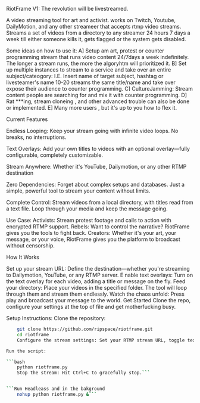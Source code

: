 RiotFrame V1: The revolution will be livestreamed.

A video streaming tool for art and activist.
works on Twitch, Youtube, DailyMotion, and any other streameer that accepts rtmp video streams.
Streams a set of videos from a directory to any streamer 24 hours 7 days a week till either someone kills it, gets flagged or the system gets disabled.

Some ideas on how to use it:
A] Setup am art,  protest or counter programming stream that runs video content 24/7days a week indefinitely.
    The longer a stream runs, the more the algoryhtm will prioritized it.
B] Set up multiple instances to stream to a service and take over an entire subject/cateogory:
   I.E. Insert name of target subject, hashtag or livesteamer's name 10-20 streams
   the same title/name and take over expose their audience to counter programming.
C] CultureJamming: Stream content people are searching for and mix it with counter programming.
D] Rat ***ing, stream cloneing , and other advanced trouble can also be done or implemented.
E] Many more users , but it's up to you how to flex it.

Current Features

Endless Looping: Keep your stream going with infinite video loops. No breaks, no interruptions.

Text Overlays: Add your own titles to videos with an optional overlay—fully configurable, completely customizable.

Stream Anywhere: Whether it's YouTube, Dailymotion, or any other RTMP destination

Zero Dependencies: Forget about complex setups and databases. Just a simple, powerful tool to stream your content without limits.

Complete Control: Stream videos from a local directory, with titles read from a text file. Loop through your media and keep the message going.

Use Case:
Activists: Stream protest footage and calls to action with encrypted RTMP support.
Rebels: Want to control the narrative? RiotFrame gives you the tools to fight back.
Creators: Whether it's your art, your message, or your voice, RiotFrame gives you the platform to broadcast without censorship.

How It Works

Set up your stream URL: Define the destination—whether you're streaming to Dailymotion, YouTube, or any RTMP server.
E
nable text overlays: Turn on the text overlay for each video, adding a title or message on the fly.
Feed your directory: Place your videos in the specified folder. The tool will loop through them and stream them endlessly.
Watch the chaos unfold: Press play and broadcast your message to the world.
Get Started
Clone the repo, configure your settings at the top of file and get motherfucking busy.

Setup Instructions:
Clone the repository:

``` bash
    git clone https://github.com/ripspace/riotframe.git
    cd riotframe
    Configure the stream settings: Set your RTMP stream URL, toggle text overlays, and point to your video directory and title file in the config section at the top of the script.```

Run the script:

```bash
    python riotframe.py
    Stop the stream: Hit Ctrl+C to gracefully stop.```


```Run Headleass and in the bakground
    nohup python riotframe.py &```
    
